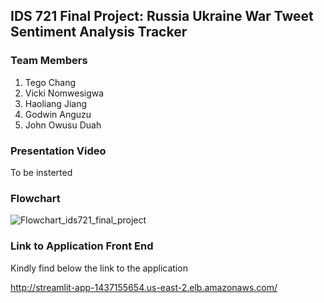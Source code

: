 ## IDS 721 Final Project: Russia Ukraine War Tweet Sentiment Analysis Tracker


### Team Members
1. Tego Chang
2. Vicki Nomwesigwa
3. Haoliang Jiang
4. Godwin Anguzu
5. John Owusu Duah

### Presentation Video
To be insterted

### Flowchart
![Flowchart_ids721_final_project](https://user-images.githubusercontent.com/31304859/164915329-cb9476b7-5962-4c77-8779-ba99648b258f.jpg)


### Link to Application Front End
Kindly find below the link to the application

http://streamlit-app-1437155654.us-east-2.elb.amazonaws.com/



